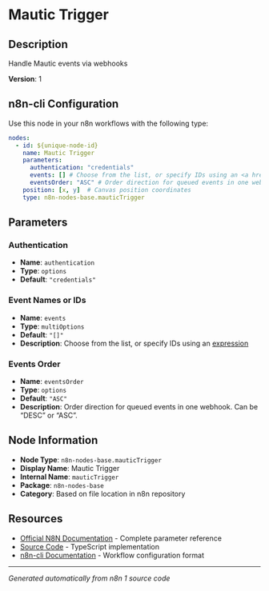 # Mautic Trigger

## Description

Handle Mautic events via webhooks

**Version**: 1

## n8n-cli Configuration

Use this node in your n8n workflows with the following type:

```yaml
nodes:
  - id: ${unique-node-id}
    name: Mautic Trigger
    parameters:
      authentication: "credentials"
      events: [] # Choose from the list, or specify IDs using an <a href="https://docs.n8n.io/code/expressions/">expression</a>
      eventsOrder: "ASC" # Order direction for queued events in one webhook. Can be “DESC” or “ASC”.
    position: [x, y]  # Canvas position coordinates
    type: n8n-nodes-base.mauticTrigger
```

## Parameters

### Authentication

- **Name**: `authentication`
- **Type**: `options`
- **Default**: `"credentials"`

### Event Names or IDs

- **Name**: `events`
- **Type**: `multiOptions`
- **Default**: `"[]"`
- **Description**: Choose from the list, or specify IDs using an <a href="https://docs.n8n.io/code/expressions/">expression</a>

### Events Order

- **Name**: `eventsOrder`
- **Type**: `options`
- **Default**: `"ASC"`
- **Description**: Order direction for queued events in one webhook. Can be “DESC” or “ASC”.


## Node Information

- **Node Type**: `n8n-nodes-base.mauticTrigger`
- **Display Name**: Mautic Trigger
- **Internal Name**: `mauticTrigger`
- **Package**: `n8n-nodes-base`
- **Category**: Based on file location in n8n repository

## Resources

- [Official N8N Documentation](https://docs.n8n.io/integrations/builtin/app-nodes/n8n-nodes-base.mautictrigger/) - Complete parameter reference
- [Source Code](https://github.com/n8n-io/n8n/blob/master/packages/nodes-base/nodes/Mautic/MauticTrigger.node.ts) - TypeScript implementation
- [n8n-cli Documentation](https://github.com/edenreich/n8n-cli) - Workflow configuration format

---
*Generated automatically from n8n 1 source code*
